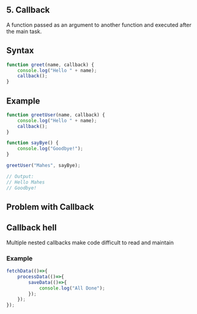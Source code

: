## 5. Callback 
A function passed as an argument to another function and executed after the main task.

## Syntax
```js
function greet(name, callback) {
    console.log("Hello " + name);
    callback();
}
```
## Example
```js
function greetUser(name, callback) {
    console.log("Hello " + name);
    callback();
}

function sayBye() {
    console.log("Goodbye!");
}

greetUser("Mahes", sayBye);

// Output:
// Hello Mahes
// Goodbye!
```

## Problem with Callback

## Callback hell
Multiple nested callbacks make code difficult to read and maintain

### Example
```js
fetchData(()=>{
    processData(()=>{
        saveData(()=>{
            console.log("All Done");
        });
    });
});